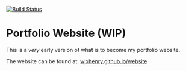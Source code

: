 [![Build Status](https://travis-ci.org/WJXHenry/website.svg?branch=master)](https://travis-ci.org/WJXHenry/website)

# Portfolio Website (WIP)

This is a *very* early version of what is to become my portfolio website.

The website can be found at: [wjxhenry.github.io/website](https://wjxhenry.github.io/website)